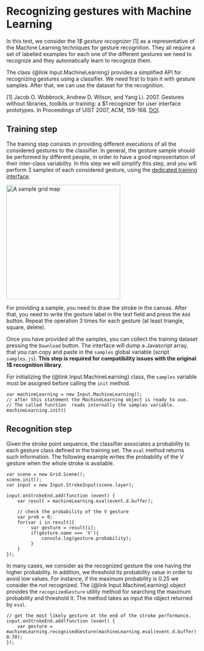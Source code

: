Recognizing gestures with Machine Learning
===

In this test, we consider the _1$ gesture recognizer_ [1] as a representative of the Machine Learning techniques for 
gesture recognition. They all require a set of labelled examples for each one of the different gestures 
we need to recognize and they automatically learn to recognize them. 

The class {@link Input.MachineLearning} provides a simplified API for recognizing gestures using a classifier. We 
need first to train it with gesture samples. After that, we can use the dataset for the recognition.

[1] Jacob O. Wobbrock, Andrew D. Wilson, and Yang Li. 2007. Gestures without libraries, toolkits or training: a 
$1 recognizer for user interface prototypes. In Proceedings of UIST 2007, ACM, 159-168.
<a href="https://doi.org/10.1145/1294211.1294238%20">DOI</a>.

Training step
---
The training step consists in providing different executions of all the considered gestures to the classifier. 
In general, the gesture sample should be performed by different people, in order to have a good representation of
their inter-class variability. In this step we will simplify this step, and you will perform 3 samples of each 
considered gesture, using the <a href="http://localhost:8000/basic/training" target="_blank">
dedicated training interface</a>.

<img src="./tutorials/img/6-1-training.png" alt="A sample grid map" style="width: 300px;"/> 

For providing a sample, you need to draw the stroke in the canvas. After that, you need to write the gesture label
in the text field and press the `Add` button. Repeat the operation 3 times for each gesture 
(at least triangle, square, delete).

Once you have provided all the samples, you can collect the training dataset pressing the `Download` button. 
The interface will dump a Javascript array, that you can copy and paste in the `samples` global variable 
(script `samples.js`). **This step is required for compatibility issues with the original 1$ recognition library**.

For initializing the {@link Input.MachineLearning} class, the `samples` variable must be assigned before calling 
the `init` method. 

````
var machineLearning = new Input.MachineLearning();
// after this statement the MachineLearning object is ready to use.
// The called function  reads internally the samples variable.
machineLearning.init()
````

Recognition step
---
Given the stroke point sequence, the classifier associates a probability to each gesture class defined in the training
set. The `eval` method returns such information. The following example writes the probability of the V gesture when
the whole stroke is available. 

````
var scene = new Grid.Scene();
scene.init();
var input = new Input.StrokeInput(scene.layer);

input.onStrokeEnd.add(function (event) {
    var result = machineLearning.eval(event.d.buffer);

    // check the probability of the V gesture
    var prob = 0;
    for(var i in result){
         var gesture = result[i];
         if(gesture.name === 'V'){
             console.log(gesture.probability);
         }
    }
});
````

In many cases, we consider as the recognized gesture the one having the higher probability. In addition, we threshold
its probability value in order to avoid low values. For instance, if the maximum probability is 0.25 we consider the
not recognized. The {@link Input.MachineLearning} object provides the `recognizedGesture` utility method for searching 
the maximum probability and threshold it. The method takes as input the object returned by `eval`.

````
// get the most likely gesture at the end of the stroke performance.
input.onStrokeEnd.add(function (event) {
    var gesture = machineLearning.recognisedGesture(machineLearning.eval(event.d.buffer), 0.70);
});
````

